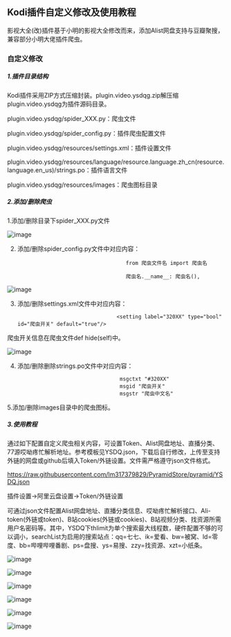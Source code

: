 
## Kodi插件自定义修改及使用教程

影视大全(改)插件基于小明的影视大全修改而来，添加Alist网盘支持与豆瓣聚搜，兼容部分小明大佬插件爬虫。

### 自定义修改

##### 1.插件目录结构

Kodi插件采用ZIP方式压缩封装。plugin.video.ysdqg.zip解压缩plugin.video.ysdqg为插件源码目录。

plugin.video.ysdqg/spider_XXX.py：爬虫文件

plugin.video.ysdqg/spider_config.py：插件爬虫配置文件

plugin.video.ysdqg/resources/settings.xml：插件设置文件

plugin.video.ysdqg/resources/language/resource.language.zh_cn(resource.language.en_us)/strings.po：插件语言文件

plugin.video.ysdqg/resources/images：爬虫图标目录

##### 2.添加/删除爬虫

1.添加/删除目录下spider_XXX.py文件

![image](https://raw.githubusercontent.com/lm317379829/PyramidStore/pyramid/img/sc.jpg)

2. 添加/删除spider_config.py文件中对应内容：
                                          
                                          from 爬虫文件名 import 爬虫名 

                                          爬虫名.__name__: 爬虫名(),

![image](https://raw.githubusercontent.com/lm317379829/PyramidStore/pyramid/img/set.jpg)

3. 添加/删除settings.xml文件中对应内容：

                                       <setting label="320XX" type="bool" id="爬虫开关" default="true"/>

爬虫开关信息在爬虫文件def hide(self)中。

![image](https://raw.githubusercontent.com/lm317379829/PyramidStore/pyramid/img/sp.jpg)

4. 添加/删除删除strings.po文件中对应内容：
                                        
                                        msgctxt "#320XX" 
                                        msgid "爬虫开关"
                                        msgstr "爬虫中文名"

5.添加/删除images目录中的爬虫图标。

##### 3.使用教程

通过如下配置自定义爬虫相关内容，可设置Token、Alist网盘地址、直播分类、77源哎呦疼忙解析地址。参考模板见YSDQ.json，下载后自行修改，上传至支持外链的网盘或github后填入Token/外链设置。文件需严格遵守json文件格式。

https://raw.githubusercontent.com/lm317379829/PyramidStore/pyramid/YSDQ.json

插件设置→阿里云盘设置→Token/外链设置

可通过json文件配置Alist网盘地址、直播分类信息、哎呦疼忙解析接口、Ali-token(外链或token)、B站cookies(外链或cookies)、B站视频分类、找资源所需用户名密码等。其中，YSDQ下thlimit为单个搜索最大线程数，硬件配置不够的可以调小，searchList为启用的搜索站点：qq=七七、ik=爱看、bw=被窝、ld=零度、bb=哔哩哔哩番剧、ps=盘搜、ys=易搜、zzy=找资源、xzt=小纸条。

![image](https://raw.githubusercontent.com/lm317379829/PyramidStore/pyramid/img/jx.jpg)

![image](https://raw.githubusercontent.com/lm317379829/PyramidStore/pyramid/img/json.jpg)

![image](https://raw.githubusercontent.com/lm317379829/PyramidStore/pyramid/img/json2.jpg)

![image](https://raw.githubusercontent.com/lm317379829/PyramidStore/pyramid/img/json3.png)

![image](https://raw.githubusercontent.com/lm317379829/PyramidStore/pyramid/img/搜索相关.jpg)

![image](https://raw.githubusercontent.com/lm317379829/PyramidStore/pyramid/img/json4.jpg)

